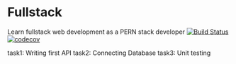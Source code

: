 # Fullstack
Learn fullstack web development as a PERN stack developer
[![Build Status](https://travis-ci.org/SirPhenom/Fullstack.svg?branch=task-3)](https://travis-ci.org/SirPhenom/Fullstack)
[![codecov](https://codecov.io/gh/SirPhenom/Fullstack/branch/master/graph/badge.svg)](https://codecov.io/gh/SirPhenom/Fullstack)

task1: Writing first API
task2: Connecting Database
task3: Unit testing


